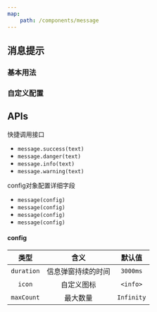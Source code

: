 ```yaml
---
map:
    path: /components/message
---
```



## 消息提示

### 基本用法

<demo 
    src="./demo/base.vue"
    language="vue"
    title="基本用法"
    desc="最简单的用法">
</demo>

### 自定义配置

<demo 
    src="./demo/config.vue"
    language="vue"
    title="基本用法"
    desc="最简单的用法">
</demo>

## APIs

快捷调用接口
* `message.success(text)`
* `message.danger(text)`
* `message.info(text)`
* `message.warning(text)`

config对象配置详细字段
* `message(config)`
* `message(config)`
* `message(config)`
* `message(config)`

#### config

|   类型     | 含义  | 默认值  |
| :-------:  | :-----: | :-----: |
| `duration` | 信息弹窗持续的时间 | `3000ms` |
| `icon`     | 自定义图标 | `<info>` |
| `maxCount` | 最大数量 | `Infinity` |